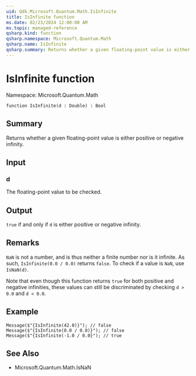 ```yaml
---
uid: Qdk.Microsoft.Quantum.Math.IsInfinite
title: IsInfinite function
ms.date: 02/23/2024 12:00:00 AM
ms.topic: managed-reference
qsharp.kind: function
qsharp.namespace: Microsoft.Quantum.Math
qsharp.name: IsInfinite
qsharp.summary: Returns whether a given floating-point value is either positive or negative infinity.
---
```


# IsInfinite function

Namespace: Microsoft.Quantum.Math

```qsharp
function IsInfinite(d : Double) : Bool
```

## Summary
Returns whether a given floating-point value is either positive or
negative infinity.

## Input
### d
The floating-point value to be checked.

## Output
`true` if and only if `d` is either positive or negative infinity.

## Remarks
`NaN` is not a number, and is thus neither a finite number nor
is it infinite. As such, `IsInfinite(0.0 / 0.0)` returns `false`.
To check if a value is `NaN`, use `IsNaN(d)`.

Note that even though this function returns `true` for both
positive and negative infinities, these values can still be
discriminated by checking `d > 0.0` and `d < 0.0`.

## Example
```qsharp
Message($"{IsInfinite(42.0)}"); // false
Message($"{IsInfinite(0.0 / 0.0)}"); // false
Message($"{IsInfinite(-1.0 / 0.0}"); // true
```

## See Also
- Microsoft.Quantum.Math.IsNaN
